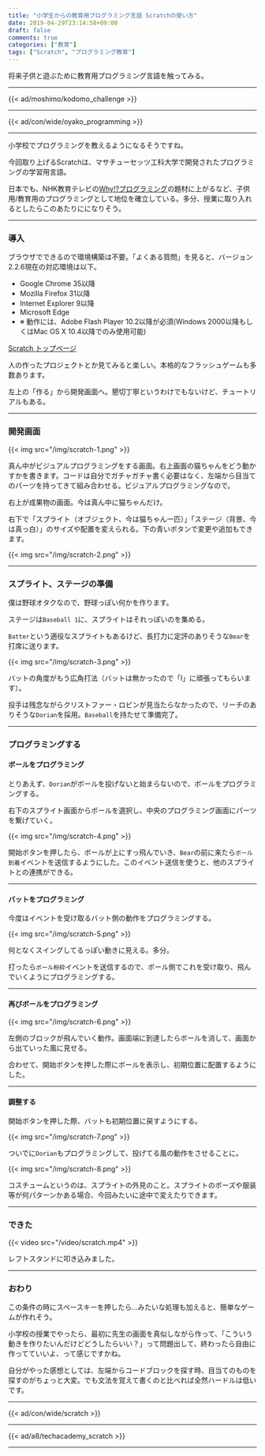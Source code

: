 ```yaml
---
title: "小学生からの教育用プログラミング言語 Scratchの使い方"
date: 2019-04-29T23:14:58+09:00
draft: false
comments: true
categories: ["教育"]
tags: ["Scratch", "プログラミング教育"]
---
```


将来子供と遊ぶために教育用プログラミング言語を触ってみる。

<!--more-->

---

{{< ad/moshimo/kodomo_challenge >}}

---

{{< ad/con/wide/oyako_programming >}}

---

小学校でプログラミングを教えるようになるそうですね。

今回取り上げるScratchは、マサチューセッツ工科大学で開発されたプログラミングの学習用言語。

日本でも、NHK教育テレビの[Why!?プログラミング](http://www.nhk.or.jp/sougou/programming/)の題材に上がるなど、子供用/教育用のプログラミングとして地位を確立している。多分、授業に取り入れるとしたらこのあたりにになりそう。

---

### 導入

ブラウザでできるので環境構築は不要。「よくある質問」を見ると、バージョン2.2.6現在の対応環境は以下。

- Google Chrome 35以降
- Mozilla Firefox 31以降
- Internet Explorer 9以降
- Microsoft Edge
- ※ 動作には、Adobe Flash Player 10.2以降が必須(Windows 2000以降もしくはMac OS X 10.4以降でのみ使用可能)

[Scratch トップページ](https://scratch.mit.edu/)

人の作ったプロジェクトとか見てみると楽しい。本格的なフラッシュゲームも多数あります。

左上の「作る」から開発画面へ。懇切丁寧というわけでもないけど、チュートリアルもある。

---

### 開発画面

{{< img src="/img/scratch-1.png" >}}

真ん中がビジュアルプログラミングをする画面。右上画面の猫ちゃんをどう動かすかを書きます。コードは自分でガチャガチャ書く必要はなく、左端から目当てのパーツを持ってきて組み合わせる。ビジュアルプログラミングなので。

右上が成果物の画面。今は真ん中に猫ちゃんだけ。

右下で「スプライト（オブジェクト、今は猫ちゃん一匹）」「ステージ（背景、今は真っ白）」のサイズや配置を変えられる。下の青いボタンで変更や追加もできます。

{{< img src="/img/scratch-2.png" >}}

---

### スプライト、ステージの準備

僕は野球オタクなので、野球っぽい何かを作ります。

ステージは`Baseball 1`に、スプライトはそれっぽいのを集める。

`Batter`という適役なスプライトもあるけど、長打力に定評のありそうな`Bear`を打席に送ります。

{{< img src="/img/scratch-3.png" >}}

バットの角度がもう広角打法（バットは無かったので「I」に頑張ってもらいます）。

投手は残念ながらクリストファー・ロビンが見当たらなかったので、リーチのありそうな`Dorian`を採用。`Baseball`を持たせて準備完了。

---

### プログラミングする

#### ボールをプログラミング

とりあえず、`Dorian`がボールを投げないと始まらないので、ボールをプログラミングする。

右下のスプライト画面からボールを選択し、中央のプログラミング画面にパーツを繋げていく。

{{< img src="/img/scratch-4.png" >}}

開始ボタンを押したら、ボールが上にすっ飛んでいき、`Bear`の前に来たら`ボール到着`イベントを送信するようにした。このイベント送信を使うと、他のスプライトとの連携ができる。

---

#### バットをプログラミング

今度はイベントを受け取るバット側の動作をプログラミングする。

{{< img src="/img/scratch-5.png" >}}

何となくスイングしてるっぽい動きに見える。多分。

打ったら`ボール粉砕`イベントを送信するので、ボール側でこれを受け取り、飛んでいくようにプログラミングする。

---

#### 再びボールをプログラミング

{{< img src="/img/scratch-6.png" >}}

左側のブロックが飛んでいく動作。画面端に到達したらボールを消して、画面から出ていった風に見せる。

合わせて、開始ボタンを押した際にボールを表示し、初期位置に配置するようにした。

---

#### 調整する

開始ボタンを押した際、バットも初期位置に戻すようにする。

{{< img src="/img/scratch-7.png" >}}

ついでに`Dorian`もプログラミングして、投げてる風の動作をさせることに。

{{< img src="/img/scratch-8.png" >}}

コスチュームというのは、スプライトの外見のこと。スプライトのポーズや服装等が何パターンかある場合、今回みたいに途中で変えたりできます。

---

### できた

{{< video src="/video/scratch.mp4" >}}

レフトスタンドに叩き込みました。

---

### おわり

この条件の時にスペースキーを押したら…みたいな処理も加えると、簡単なゲームが作れそう。

小学校の授業でやったら、最初に先生の画面を真似しながら作って、「こういう動きを作りたいんだけどどうしたらいい？」って問題出して、終わったら自由に作ってていいよ、って感じですかね。

自分がやった感想としては、左端からコードブロックを探す時、目当てのものを探すのがちょっと大変。でも文法を覚えて書くのと比べれば全然ハードルは低いです。

---

{{< ad/con/wide/scratch >}}

---

{{< ad/a8/techacademy_scratch >}}

---
